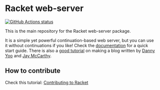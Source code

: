# Racket web-server

<p align="left">
  <a href="https://github.com/racket/web-server">
    <img alt="GitHub Actions status" src="https://github.com/racket/web-server/workflows/CI/badge.svg">
  </a>
</p>


This is the main repository for the Racket web-server package.

It is a simple yet powerful continuation-based web server, but you can use it without continuations if you like!
Check the [documentation](https://docs.racket-lang.org/web-server/) for a quick start guide.
There is also a [good tutorial](https://docs.racket-lang.org/continue/) on making a blog written by [Danny Yoo](https://github.com/dyoo) and [Jay McCarthy](https://github.com/jeapostrophe).

## How to contribute

Check this tutorial: [Contributing to Racket](https://blog.racket-lang.org/2017/09/tutorial-contributing-to-racket.html)
